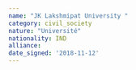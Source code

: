 ```yaml
---
name: "JK Lakshmipat University "
category: civil_society
nature: "Université"
nationality: IND
alliance: 
date_signed: '2018-11-12'
---
```

    